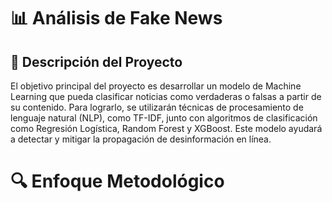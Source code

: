 # 📊 Análisis de Fake News
## 📝 Descripción del Proyecto
El objetivo principal del proyecto es desarrollar un modelo de Machine Learning que pueda clasificar noticias como verdaderas o falsas a partir de su contenido.
Para lograrlo, se utilizarán técnicas de procesamiento de lenguaje natural (NLP), como TF-IDF, junto con algoritmos de clasificación como Regresión Logística, Random Forest y XGBoost.
Este modelo ayudará a detectar y mitigar la propagación de desinformación en línea.

# 🔍 Enfoque Metodológico
 
